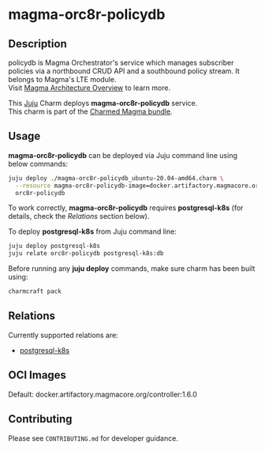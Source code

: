 # magma-orc8r-policydb

## Description

policydb is Magma Orchestrator's service which manages subscriber policies via a northbound 
CRUD API and a southbound policy stream. It belongs to Magma's LTE module.
<br>
Visit [Magma Architecture Overview](https://docs.magmacore.org/docs/orc8r/architecture_overview) 
to learn more.

This [Juju](https://juju.is/) Charm deploys **magma-orc8r-policydb** service.<br>
This charm is part of the [Charmed Magma bundle](https://github.com/canonical/charmed-magma).

## Usage

**magma-orc8r-policydb** can be deployed via Juju command line using below commands:

```bash
juju deploy ./magma-orc8r-policydb_ubuntu-20.04-amd64.charm \
  --resource magma-orc8r-policydb-image=docker.artifactory.magmacore.org/controller:1.6.0 \
  orc8r-policydb
```

To work correctly, **magma-orc8r-policydb** requires **postgresql-k8s** (for details, check the 
_Relations_ section below).

To deploy **postgresql-k8s** from Juju command line:

```bash
juju deploy postgresql-k8s
juju relate orc8r-policydb postgresql-k8s:db
```

Before running any **juju deploy** commands, make sure charm has been built using:
```bash
charmcraft pack
```

## Relations

Currently supported relations are:

- [postgresql-k8s](https://charmhub.io/postgresql-k8s)

## OCI Images

Default: docker.artifactory.magmacore.org/controller:1.6.0

## Contributing

Please see `CONTRIBUTING.md` for developer guidance.
